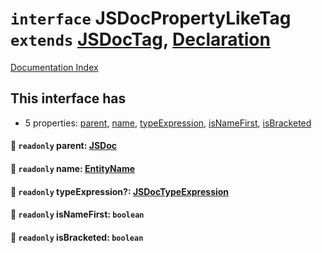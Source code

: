 # `interface` JSDocPropertyLikeTag `extends` [JSDocTag](../private.interface.JSDocTag/README.md), [Declaration](../private.interface.Declaration/README.md)

[Documentation Index](../README.md)

## This interface has

- 5 properties:
[parent](#-readonly-parent-jsdoc),
[name](#-readonly-name-entityname),
[typeExpression](#-readonly-typeexpression-jsdoctypeexpression),
[isNameFirst](#-readonly-isnamefirst-boolean),
[isBracketed](#-readonly-isbracketed-boolean)


#### 📄 `readonly` parent: [JSDoc](../private.interface.JSDoc/README.md)



#### 📄 `readonly` name: [EntityName](../private.type.EntityName/README.md)



#### 📄 `readonly` typeExpression?: [JSDocTypeExpression](../private.interface.JSDocTypeExpression/README.md)



#### 📄 `readonly` isNameFirst: `boolean`



#### 📄 `readonly` isBracketed: `boolean`



